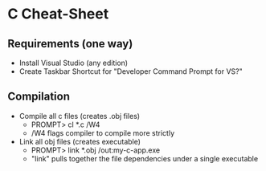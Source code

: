 # C Cheat-Sheet

## Requirements (one way)
- Install Visual Studio (any edition)
- Create Taskbar Shortcut for "Developer Command Prompt for VS?"

## Compilation
- Compile all c files (creates .obj files) 
  - PROMPT> cl *.c /W4
  - /W4 flags compiler to compile more strictly
- Link all obj files (creates executable)
  - PROMPT> link *.obj /out:my-c-app.exe
  - "link" pulls together the file dependencies under a single executable
